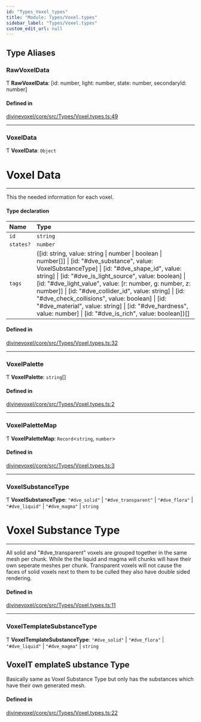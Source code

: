 ```yaml
---
id: "Types_Voxel_types"
title: "Module: Types/Voxel.types"
sidebar_label: "Types/Voxel.types"
custom_edit_url: null
---
```


## Type Aliases

### RawVoxelData

Ƭ **RawVoxelData**: [id: number, light: number, state: number, secondaryId: number]

#### Defined in

[divinevoxel/core/src/Types/Voxel.types.ts:49](https://github.com/lucasdamianjohnson/DivineVoxelEngine/blob/596fa7391478620ed460dfb4856ff0a763b91c49/divinevoxel/core/src/Types/Voxel.types.ts#L49)

___

### VoxelData

Ƭ **VoxelData**: `Object`

# Voxel Data
---
This the needed information for each voxel.

#### Type declaration

| Name | Type |
| :------ | :------ |
| `id` | `string` |
| `states?` | `number` |
| `tags` | ([id: string, value: string \| number \| boolean \| number[]] \| [id: "#dve\_substance", value: VoxelSubstanceType] \| [id: "#dve\_shape\_id", value: string] \| [id: "#dve\_is\_light\_source", value: boolean] \| [id: "#dve\_light\_value", value: [r: number, g: number, z: number]] \| [id: "#dve\_collider\_id", value: string] \| [id: "#dve\_check\_collisions", value: boolean] \| [id: "#dve\_material", value: string] \| [id: "#dve\_hardness", value: number] \| [id: "#dve\_is\_rich", value: boolean])[] |

#### Defined in

[divinevoxel/core/src/Types/Voxel.types.ts:32](https://github.com/lucasdamianjohnson/DivineVoxelEngine/blob/596fa7391478620ed460dfb4856ff0a763b91c49/divinevoxel/core/src/Types/Voxel.types.ts#L32)

___

### VoxelPalette

Ƭ **VoxelPalette**: `string`[]

#### Defined in

[divinevoxel/core/src/Types/Voxel.types.ts:2](https://github.com/lucasdamianjohnson/DivineVoxelEngine/blob/596fa7391478620ed460dfb4856ff0a763b91c49/divinevoxel/core/src/Types/Voxel.types.ts#L2)

___

### VoxelPaletteMap

Ƭ **VoxelPaletteMap**: `Record`\<`string`, `number`\>

#### Defined in

[divinevoxel/core/src/Types/Voxel.types.ts:3](https://github.com/lucasdamianjohnson/DivineVoxelEngine/blob/596fa7391478620ed460dfb4856ff0a763b91c49/divinevoxel/core/src/Types/Voxel.types.ts#L3)

___

### VoxelSubstanceType

Ƭ **VoxelSubstanceType**: ``"#dve_solid"`` \| ``"#dve_transparent"`` \| ``"#dve_flora"`` \| ``"#dve_liquid"`` \| ``"#dve_magma"`` \| `string`

# Voxel Substance Type
---
All solid and "#dve_transparent" voxels are grouped together in the same mesh per chunk.
While the the liquid and magma will chunks will have their own seperate meshes per chunk.
Transparent voxels will not cause the faces of solid voxels next to them to be culled they also have double sided rendering.

#### Defined in

[divinevoxel/core/src/Types/Voxel.types.ts:11](https://github.com/lucasdamianjohnson/DivineVoxelEngine/blob/596fa7391478620ed460dfb4856ff0a763b91c49/divinevoxel/core/src/Types/Voxel.types.ts#L11)

___

### VoxelTemplateSubstanceType

Ƭ **VoxelTemplateSubstanceType**: ``"#dve_solid"`` \| ``"#dve_flora"`` \| ``"#dve_liquid"`` \| ``"#dve_magma"`` \| `string`

VoxelT emplateS ubstance Type
---
Basically same as Voxel Substance Type but only has the substances which have their own generated mesh.

#### Defined in

[divinevoxel/core/src/Types/Voxel.types.ts:22](https://github.com/lucasdamianjohnson/DivineVoxelEngine/blob/596fa7391478620ed460dfb4856ff0a763b91c49/divinevoxel/core/src/Types/Voxel.types.ts#L22)

